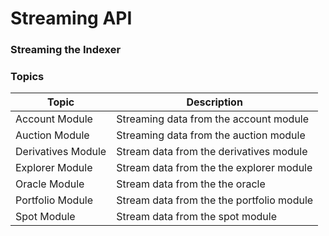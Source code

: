 # Streaming API

### Streaming the Indexer

### Topics

| Topic              | Description                               |
| ------------------ | ----------------------------------------- |
| Account Module     | Streaming data from the account module    |
| Auction Module     | Streaming data from the auction module    |
| Derivatives Module | Stream data from the derivatives module   |
| Explorer Module    | Stream data from the the explorer module  |
| Oracle Module      | Stream data from the the oracle           |
| Portfolio Module   | Stream data from the the portfolio module |
| Spot Module        | Stream data from the spot module          |
